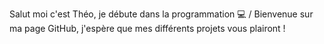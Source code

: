 Salut moi c'est Théo, je débute dans la programmation 💻 / 
Bienvenue sur ma page GitHub, j'espère que mes différents projets vous plairont !
